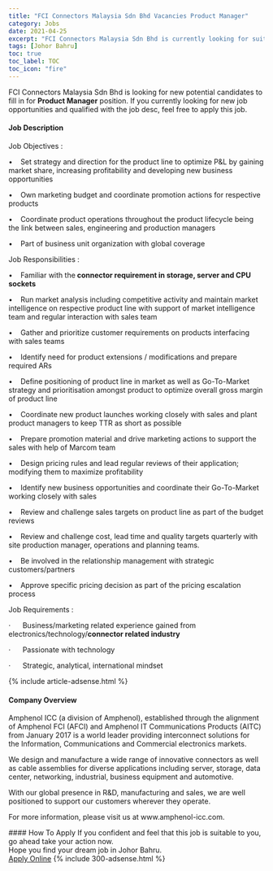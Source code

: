 ```yaml
---
title: "FCI Connectors Malaysia Sdn Bhd Vacancies Product Manager" 
category: Jobs 
date: 2021-04-25 
excerpt: "FCI Connectors Malaysia Sdn Bhd is currently looking for suitable person to fill in the Product Manager which based in Johor Bahru" 
tags: [Johor Bahru] 
toc: true 
toc_label: TOC 
toc_icon: "fire" 
--- 
```


<p>FCI Connectors Malaysia Sdn Bhd is looking for new potential candidates to fill in for <b>Product Manager</b> position. If you currently looking for new job opportunities and qualified with the job desc, feel free to apply this job.
</p><div><div><h4>Job Description</h4></div><div><div><span><div><p>Job Objectives :</p><p>&#8226;&#160;&#160;&#160;&#160;Set strategy and direction for the product line to optimize P&amp;L by gaining market share, increasing profitability and developing new business opportunities</p><p>&#8226;&#160;&#160;&#160;&#160;Own marketing budget and coordinate promotion actions for respective products</p><p>&#8226;&#160;&#160;&#160;&#160;Coordinate product operations throughout the product lifecycle being the link between sales, <span>e</span>ngineering and production managers</p><p>&#8226;&#160;&#160;&#160;&#160;Part of business unit organization with global coverage</p><p>Job Responsibilities :</p><p>&#8226;&#160;&#160;&#160;&#160;Familiar with the<strong> connector requirement in storage, server and CPU sockets</strong></p><p>&#8226;&#160;&#160;&#160;&#160;Run market analysis including competitive activity and maintain market intelligence&#160;on respective product line with support of market intelligence team and regular interaction with sales team</p><p>&#8226;&#160;&#160;&#160;&#160;Gather and prioritize customer requirements on products interfacing with sales teams</p><p>&#8226;&#160;&#160;&#160;&#160;Identify need for product extensions / modifications and prepare required ARs</p><p>&#8226;&#160;&#160;&#160;&#160;Define positioning&#160;of product line in market as well as Go-To-Market strategy and prioritisation amongst product to optimize overall gross margin of product line</p><p>&#8226;&#160;&#160;&#160;&#160;Coordinate new product launches working closely with sales and plant product managers to keep TTR as short as possible</p><p>&#8226;&#160;&#160;&#160;&#160;Prepare promotion material and drive marketing actions to support the sales with help of Marcom team</p><p>&#8226;&#160;&#160;&#160;&#160;Design pricing rules and lead regular reviews of their application; modifying them to maximize profitability</p><p>&#8226;&#160;&#160;&#160;&#160;Identify new business opportunities and coordinate their Go-To-Market working closely with sales</p><p>&#8226;&#160;&#160;&#160;&#160;Review and challenge sales targets on product line as part of the budget reviews</p><p>&#8226;&#160;&#160;&#160;&#160;Review and challenge cost, lead time and quality targets quarterly with site production manager, operations and planning teams.</p><p>&#8226;&#160;&#160;&#160;&#160;Be involved in the relationship management with strategic customers/partners</p><p>&#8226;&#160;&#160;&#160;&#160;Approve specific pricing decision as part of the pricing escalation process</p><p>Job Requirements :</p><p>&#183;&#160;&#160;&#160;&#160;&#160;&#160;Business/marketing related&#160;experience gained from electronics/technology/<strong>connector related industry</strong></p><p>&#183;&#160;&#160;&#160;&#160;&#160;&#160;Passionate with technology</p><p>&#183;&#160;&#160;&#160;&#160;&#160;&#160;Strategic, analytical, international mindset</p></div></span></div></div></div> 
{% include article-adsense.html %} 
<div><div><h4>Company Overview</h4></div><div><div><span><div><p>Amphenol ICC (a division of Amphenol), established through the alignment of Amphenol FCI (AFCI) and Amphenol IT Communications Products (AITC) from January 2017 is a world leader providing interconnect solutions for the&#160;Information,&#160;Communications and&#160;Commercial electronics markets.</p><p>We design and manufacture a wide range of innovative connectors as well as cable assemblies for diverse applications including server, storage, data center, networking, industrial, business equipment and automotive.</p><p>With our global presence in R&amp;D, manufacturing and sales, we are well positioned to support our customers wherever they operate.</p><p>For more information, please visit us at www.amphenol-icc.com.</p></div></span></div></div></div> 
#### How To Apply 
If you confident and feel that this job is suitable to you, go ahead take your action now. <br/> 
Hope you find your dream job in Johor Bahru. <br/> 
<a href="https://www.jobstreet.com.my/en/job/product-manager-4538371?jobId=jobstreet-my-job-4538371&" class="btn btn--info" target="_blank" rel="nofollow noopenner">Apply Online</a> 
{% include 300-adsense.html %} 
